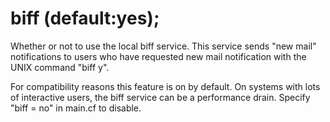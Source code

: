# biff (default:yes); 


Whether or not to use the local biff service.  This service sends
"new mail" notifications to users who have requested new mail
notification with the UNIX command "biff y".



For compatibility reasons this feature is on by default.  On systems
with lots of interactive users, the biff service can be a performance
drain.  Specify "biff = no" in main.cf to disable.



